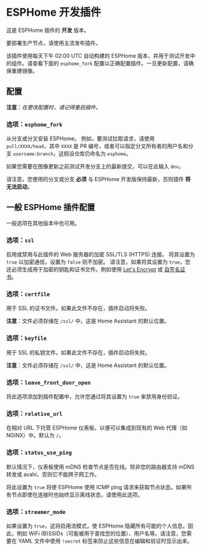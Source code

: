 # ESPHome 开发插件

这是 ESPHome 插件的 **开发** 版本。

要部署生产节点，请使用主流发布插件。

该插件使用每天下午 02:00 UTC 自动构建的 ESPHome 版本，并用于测试开发中的组件。请查看下面的 `esphome_fork` 配置以正确配置插件。一旦更新配置，请确保重建镜像。

## 配置

**注意**：_在更改配置时，请记得重启插件。_

### 选项：`esphome_fork`

从分支或分叉安装 ESPHome。
例如，要测试拉取请求，请使用 `pull/XXXX/head`，其中 `XXXX` 是 PR 编号，或者可以指定分叉所有者的用户名和分支 `username:branch`，这假设仓库仍命名为 `esphome`。

如果您需要在图像更新之前测试开发分支上的最新提交，可以在此输入 `dev`。

请注意，您使用的分叉或分支 **必须** 与 ESPHome 开发版保持最新，否则插件 **将无法启动**。

## 一般 ESPHome 插件配置

一般选项在其他版本中也可用。

### 选项：`ssl`

启用或禁用与此插件的 Web 服务器的加密 SSL/TLS (HTTPS) 连接。
将其设置为 `true` 以加密通信，设置为 `false` 则不加密。
请注意，如果将其设置为 `true`，您还必须生成用于加密的钥匙和证书文件。例如使用 [Let's Encrypt](https://www.home-assistant.io/addons/lets_encrypt/) 或 [自签名证书](https://www.home-assistant.io/docs/ecosystem/certificates/tls_self_signed_certificate/)。

### 选项：`certfile`

用于 SSL 的证书文件。如果此文件不存在，插件启动将失败。

**注意**：文件必须存储在 `/ssl/` 中，这是 Home Assistant 的默认位置。

### 选项：`keyfile`

用于 SSL 的私钥文件。如果此文件不存在，插件启动将失败。

**注意**：文件必须存储在 `/ssl/` 中，这是 Home Assistant 的默认位置。

### 选项：`leave_front_door_open`

将此选项添加到插件配置中，允许您通过将其设置为 `true` 来禁用身份验证。

### 选项：`relative_url`

在相对 URL 下托管 ESPHome 仪表板，以便可以集成到现有的 Web 代理（如 NGINX）中。默认为 `/`。

### 选项：`status_use_ping`

默认情况下，仪表板使用 mDNS 检查节点是否在线。除非您的路由器支持 mDNS 转发或 avahi，否则它不能跨子网工作。

将此设置为 `true` 将使 ESPHome 使用 ICMP ping 请求来获取节点状态。如果所有节点即使在连接时也始终显示离线状态，请使用此选项。

### 选项：`streamer_mode`

如果设置为 `true`，这将启用流模式，使 ESPHome 隐藏所有可能的个人信息。因此，例如 WiFi (B)SSIDs（可能被用于查找您的位置）、用户名等。请注意，您需要在 YAML 文件中使用 `!secret` 标签来防止这些信息在编辑和验证时显示出来。